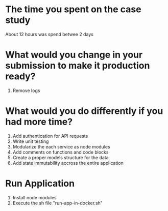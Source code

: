 # The time you spent on the case study
About 12 hours was spend betwee 2 days 

# What would you change in your submission to make it production ready?
1) Remove logs 

# What would you do differently if you had more time?
1) Add authentication for API requests
2) Write unit testing
3) Modularize the each service as node modules
4) Add comments on functions and code blocks
5) Create a proper models structure for the data
6) Add state immutability accross the entire application

# Run Application
1) Install node modules
2) Execute the sh file "run-app-in-docker.sh"
